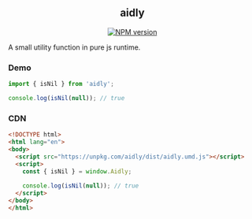<div align="center">
<h2>aidly</h2>

[![NPM version](https://img.shields.io/npm/v/aidly.svg?style=flat-square)](https://www.npmjs.com/package/aidly)

</div>

A small utility function in pure js runtime.

### Demo

```js
import { isNil } from 'aidly';

console.log(isNil(null)); // true
```

### CDN

```html
<!DOCTYPE html>
<html lang="en">
<body>
  <script src="https://unpkg.com/aidly/dist/aidly.umd.js"></script>
  <script>
    const { isNil } = window.Aidly;
    
    console.log(isNil(null)); // true
  </script>
</body>
</html>
```